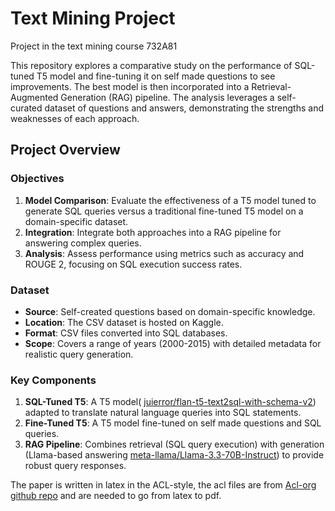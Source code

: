 # Text Mining Project
Project in the text mining course 732A81

This repository explores a comparative study on the performance of SQL-tuned T5 model and fine-tuning it on self made questions to see improvements. The best model is then incorporated into a Retrieval-Augmented Generation (RAG) pipeline. The analysis leverages a self-curated dataset of questions and answers, demonstrating the strengths and weaknesses of each approach.

## Project Overview

### Objectives
1. **Model Comparison**: Evaluate the effectiveness of a T5 model tuned to generate SQL queries versus a traditional fine-tuned T5 model on a domain-specific dataset.
2. **Integration**: Integrate both approaches into a RAG pipeline for answering complex queries.
3. **Analysis**: Assess performance using metrics such as accuracy and ROUGE 2, focusing on SQL execution success rates.

### Dataset
- **Source**: Self-created questions based on domain-specific knowledge.
- **Location**: The CSV dataset is hosted on Kaggle.
- **Format**: CSV files converted into SQL databases.
- **Scope**: Covers a range of years (2000-2015) with detailed metadata for realistic query generation.

### Key Components
1. **SQL-Tuned T5**: A T5 model( [juierror/flan-t5-text2sql-with-schema-v2](https://huggingface.co/juierror/flan-t5-text2sql-with-schema-v2)) adapted to translate natural language queries into SQL statements.
2. **Fine-Tuned T5**: A T5 model fine-tuned on self made questions and SQL queries.
3. **RAG Pipeline**: Combines retrieval (SQL query execution) with generation (Llama-based answering  [meta-llama/Llama-3.3-70B-Instruct](https://huggingface.co/meta-llama/Llama-3.3-70B-Instruct)) to provide robust query responses.


The paper is written in latex in the ACL-style, the acl files are from [Acl-org github repo](https://github.com/acl-org/acl-style-files/) and are needed to go from latex to pdf.
